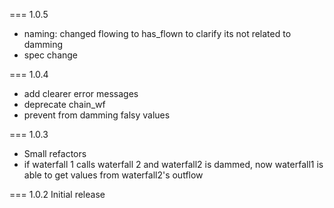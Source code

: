 === 1.0.5
- naming: changed flowing to has_flown to clarify its not related to damming
- spec change

=== 1.0.4
- add clearer error messages
- deprecate chain_wf
- prevent from damming falsy values

=== 1.0.3
- Small refactors
- if waterfall 1 calls waterfall 2 and waterfall2 is dammed, now waterfall1 is able to get values from waterfall2's outflow

=== 1.0.2
Initial release
